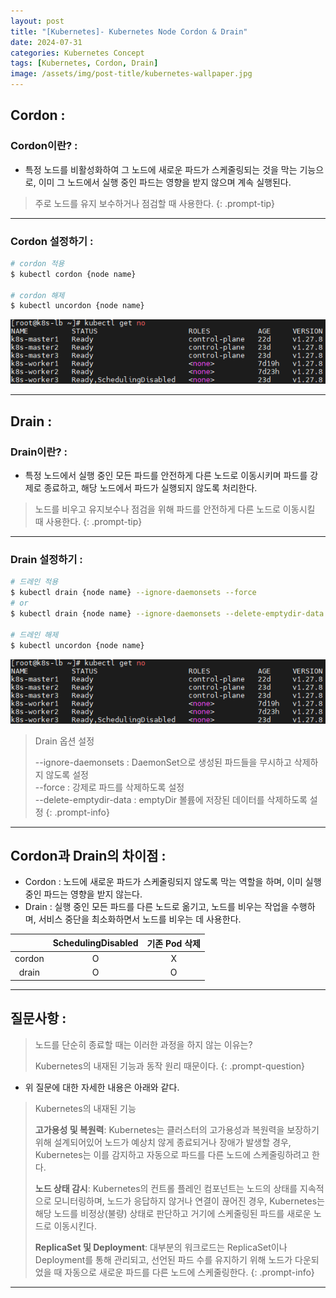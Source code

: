 ```yaml
---
layout: post
title: "[Kubernetes]- Kubernetes Node Cordon & Drain"
date: 2024-07-31
categories: Kubernetes Concept
tags: [Kubernetes, Cordon, Drain]
image: /assets/img/post-title/kubernetes-wallpaper.jpg
---
```


## Cordon :
### Cordon이란? :
- 특정 노드를 비활성화하여 그 노드에 새로운 파드가 스케줄링되는 것을 막는 기능으로, 이미 그 노드에서 실행 중인 파드는 영향을 받지 않으며 계속 실행된다.

> 주로 노드를 유지 보수하거나 점검할 때 사용한다.
{: .prompt-tip}

* * *

### Cordon 설정하기 :
```bash
# cordon 적용
$ kubectl cordon {node name}

# cordon 해제
$ kubectl uncordon {node name}
```
![node schedulingdisabled](/assets/img/post/kubernetes/node%20schedulingdisabled.png)

* * *

## Drain :
### Drain이란? :
- 특정 노드에서 실행 중인 모든 파드를 안전하게 다른 노드로 이동시키며 파드를 강제로 종료하고, 해당 노드에서 파드가 실행되지 않도록 처리한다.

> 노드를 비우고 유지보수나 점검을 위해 파드를 안전하게 다른 노드로 이동시킬 때 사용한다.
{: .prompt-tip}

* * *

### Drain 설정하기 :
```bash
# 드레인 적용
$ kubectl drain {node name} --ignore-daemonsets --force
# or
$ kubectl drain {node name} --ignore-daemonsets --delete-emptydir-data

# 드레인 해제
$ kubectl uncordon {node name}
```
![node schedulingdisabled](/assets/img/post/kubernetes/node%20schedulingdisabled.png)

> Drain 옵션 설정
>
> \--ignore-daemonsets : DaemonSet으로 생성된 파드들을 무시하고 삭제하지 않도록 설정<br>
> \--force : 강제로 파드를 삭제하도록 설정<br>
> \--delete-emptydir-data : emptyDir 볼륨에 저장된 데이터를 삭제하도록 설정
{: .prompt-info}

* * *

## Cordon과 Drain의 차이점 :
- Cordon : 노드에 새로운 파드가 스케줄링되지 않도록 막는 역할을 하며, 이미 실행 중인 파드는 영향을 받지 않는다.
- Drain : 실행 중인 모든 파드를 다른 노드로 옮기고, 노드를 비우는 작업을 수행하며, 서비스 중단을 최소화하면서 노드를 비우는 데 사용한다.

|  |SchedulingDisabled|기존 Pod 삭제|
|:---:|:---:|:---:|
|cordon|O|X|
|drain|O|O|

* * *

## 질문사항 :

> 노드를 단순히 종료할 때는 이러한 과정을 하지 않는 이유는?
>
> Kubernetes의 내재된 기능과 동작 원리 때문이다.
{: .prompt-question}

- 위 질문에 대한 자세한 내용은 아래와 같다.

> Kubernetes의 내재된 기능
>
> **고가용성 및 복원력**: Kubernetes는 클러스터의 고가용성과 복원력을 보장하기 위해 설계되어있어 노드가 예상치 않게 종료되거나 장애가 발생할 경우, Kubernetes는 이를 감지하고 자동으로 파드를 다른 노드에 스케줄링하려고 한다.
> 
> **노드 상태 감시**: Kubernetes의 컨트롤 플레인 컴포넌트는 노드의 상태를 지속적으로 모니터링하며, 노드가 응답하지 않거나 연결이 끊어진 경우, Kubernetes는 해당 노드를 비정상(불량) 상태로 판단하고 거기에 스케줄링된 파드를 새로운 노드로 이동시킨다.
> 
> **ReplicaSet 및 Deployment**: 대부분의 워크로드는 ReplicaSet이나 Deployment를 통해 관리되고, 선언된 파드 수를 유지하기 위해 노드가 다운되었을 때 자동으로 새로운 파드를 다른 노드에 스케줄링한다.
{: .prompt-info}

* * *